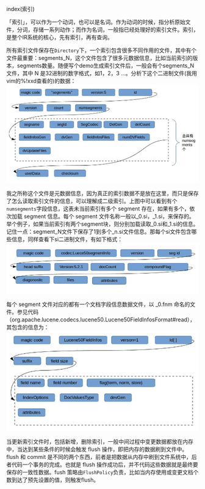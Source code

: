 index(索引)

「索引」，可以作为一个动词，也可以是名词。作为动词的时候，指分析原始文件，分词，存储一系列动作；而作为名词，一般指已经处理好的索引文件。索引，是整个IR系统的核心，先有索引，再有查询。

所有索引文件保存在`Directory`下，一个索引包含很多不同作用的文件，其中有个文件最重要：segments_N，这个文件包含了很多元数据信息，比如当前索引的版本，segments数量。随便写个demo生成索引文件后，一般会有个segments_N文件，其中 N 是32进制的数字格式，如1，2，3 ...。分析下这个二进制文件(我用vim的%!xxd查看的)的数据：
![segment_N文件信息](images/segments.jpg)

我之所称这个文件是元数据信息，因为真正的索引数据不是放在这里，而只是保存了怎么读取索引文件的信息，可以理解成二级索引。上图中可以看到有个`numsegments`字段信息，这表未当前索引有多个 segment 存在，如果有多个，依次加载 segment 信息。每个 segment 文件名称一般以_0.si，_1.si，来保存的。举个例子，如果当前索引有两个segment块，则分别加载读取_0.si和_1.si的信息。记住一点：segment_N文件下保存了1到多个_n.si文件信息。那每个si文件包含哪些信息，同样查看下si二进制文件，有如下格式：
![si文件信息](images/segment.jpg)

每个 segment 文件对应的都有一个文档字段信息数据文件，以 _0.fnm 命名的文件。参见代码（org.apache.lucene.codecs.lucene50.Lucene50FieldInfosFormat#read），其包含的信息为：
![fnm文件信息](images/fnm.jpg)

当更新索引文件时，包括新增，删除索引，一般中间过程中变更数据都放在内存中，当达到某些条件的时候会触发 flush 操作，即把内存的数据刷到文件中。flush 和 commit 是不同的两个东西，前者是把数据从内存中刷到文件系统中，后者代码一个事务的完成。也就是 flush 操作成功后，并不代码这些数据就是最终要保存的一致性数据。fush 策略由`FlushPolicy`负责，比如当内存使用或变更文档个数到达了预先设置的值，则触发flush。


